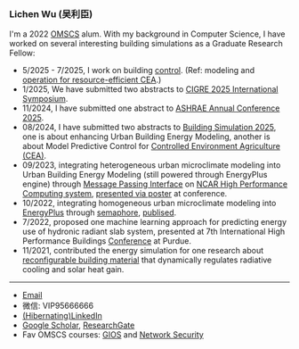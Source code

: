 ### Lichen Wu (吴利臣)

I'm a 2022 [OMSCS](https://omscs.gatech.edu/) alum.
With my background in Computer Science, I have worked on several interesting building simulations as a Graduate Research Fellow:
* 5/2025 - 7/2025, I work on building [control](https://github.com/xixihaha1995/rl-control). (Ref: modeling and [operation for resource-efficient CEA](https://www.nsf.gov/awardsearch/showAward?AWD_ID=2349765&HistoricalAwards=false).)
* 1/2025, We have submitted two abstracts to [CIGRE 2025 International Symposium](https://cigre.ca/2025/en/).
* 11/2024, I have submitted one abstract to [ASHRAE Annual Conference 2025](https://www.ashrae.org/about/news/2024/ashrae-announces-call-for-abstracts-for-2025-annual-conference-in-phoenix).
* 08/2024, I have submitted two abstracts to [Building Simulation 2025](https://bs2025.org/abstracts), one is about enhancing Urban Building Energy Modeling, another is about Model Predictive Control for [Controlled Environment Agriculture (CEA)](https://www.uwyo.edu/research/si/centers/cea/team.html).
* 09/2023, integrating heterogeneous urban microclimate modeling into Urban Building Energy Modeling (still powered through EnergyPlus engine) through [Message Passing Interface](https://github.com/xixihaha1995/MPI-WRF-EnergyPlus/tree/main) on [NCAR High Performance Computing system](https://www.cisl.ucar.edu/ncar-supercomputing-history), [presented via poster](http://dx.doi.org/10.13140/RG.2.2.36195.53284) at conference.
* 10/2022, integrating homogeneous urban microclimate modeling into [EnergyPlus](https://github.com/NREL/EnergyPlus) through [semaphore](https://github.com/xixihaha1995/VCWG_EP_Scalar_Vector), [publised](http://dx.doi.org/10.1016/j.buildenv.2023.111059).
* 7/2022, proposed one machine learning approach for predicting energy use of hydronic radiant slab system, presented at 7th International High Performance Buildings [Conference](https://docs.lib.purdue.edu/cgi/viewcontent.cgi?article=1413&context=ihpbc) at Purdue.
* 11/2021, contributed the energy simulation for one research about [reconfigurable building material](https://doi.org/10.1021/acsenergylett.2c00419)  that dynamically regulates radiative cooling and solar heat gain.
***
- <a href="mailto:wulicheneason@gmail.com"> Email</a>
- 微信: VIP95666666
- [(Hibernating)LinkedIn](https://www.linkedin.com/in/wulichen/)
- [Google Scholar](https://scholar.google.com/citations?user=DeVIvkkAAAAJ), [ResearchGate](https://www.researchgate.net/profile/Lichen-Wu-4)
- Fav OMSCS courses: [GIOS](https://omscs.gatech.edu/cs-6200-introduction-operating-systems) and [Network Security](https://omscs.gatech.edu/cs-6262-network-security)
<!-- 
This too
[![Anurag's github stats](https://github-readme-stats.vercel.app/api?username=xixihaha1995)](https://github.com/anuraghazra/github-readme-stats)
- 😄 Pronouns: ...
- ⚡ Fun fact: ...
Here are some ideas to get you started:
- 🔭 I’m currently working on ...
-->
[This is one comment]: <[![Top Langs](https://github-readme-stats.vercel.app/api/top-langs/?username=xixihaha1995)](https://github.com/anuraghazra/github-readme-stats)>
